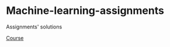 # Machine-learning-assignments
Assignments' solutions

[Course](https://www.coursera.org/learn/vvedenie-mashinnoe-obuchenie/)
